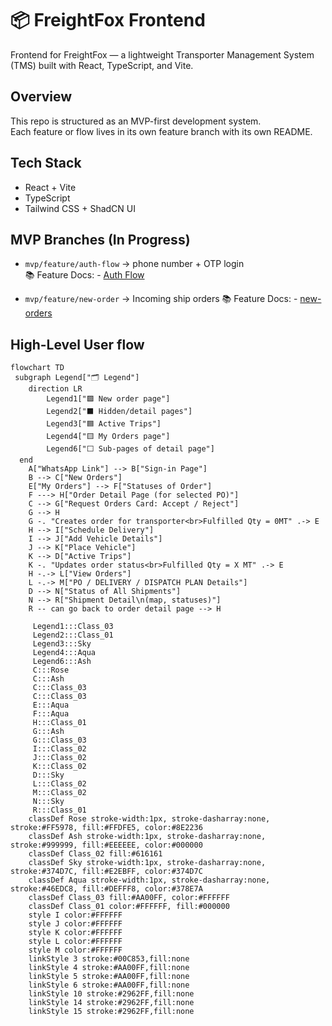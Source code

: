 # 📦 FreightFox Frontend

Frontend for FreightFox — a lightweight Transporter Management System (TMS) built with React, TypeScript, and Vite.

## Overview

This repo is structured as an MVP-first development system.  
Each feature or flow lives in its own feature branch with its own README.

## Tech Stack

- React + Vite  
- TypeScript  
- Tailwind CSS + ShadCN UI

## MVP Branches (In Progress)

- `mvp/feature/auth-flow` → phone number + OTP login  
📚 Feature Docs: - [Auth Flow](https://github.com/ayooshS/freightfox-frontend/blob/mvp/feature/auth-flow/README.auth-flow.md)

- `mvp/feature/new-order` → Incoming ship orders 
📚 Feature Docs: - [new-orders](https://github.com/ayooshS/freightfox-frontend/blob/main/README.new-orders.md)


## High-Level User flow

```mermaid
flowchart TD
 subgraph Legend["🗂️ Legend"]
    direction LR
        Legend1["🟪 New order page"]
        Legend2["⬛ Hidden/detail pages"]
        Legend3["🟦 Active Trips"]
        Legend4["🟨 My Orders page"]
        Legend6["⬜ Sub-pages of detail page"]
  end
    A["WhatsApp Link"] --> B["Sign-in Page"]
    B --> C["New Orders"]
    E["My Orders"] --> F["Statuses of Order"]
    F ---> H["Order Detail Page (for selected PO)"]
    C --> G["Request Orders Card: Accept / Reject"]
    G --> H
    G -. "Creates order for transporter<br>Fulfilled Qty = 0MT" .-> E
    H --> I["Schedule Delivery"]
    I --> J["Add Vehicle Details"]
    J --> K["Place Vehicle"]
    K --> D["Active Trips"]
    K -. "Updates order status<br>Fulfilled Qty = X MT" .-> E
    H -.-> L["View Orders"]
    L -.-> M["PO / DELIVERY / DISPATCH PLAN Details"]
    D --> N["Status of All Shipments"]
    N --> R["Shipment Detail\n(map, statuses)"]
    R -- can go back to order detail page --> H

     Legend1:::Class_03
     Legend2:::Class_01
     Legend3:::Sky
     Legend4:::Aqua
     Legend6:::Ash
     C:::Rose
     C:::Ash
     C:::Class_03
     C:::Class_03
     E:::Aqua
     F:::Aqua
     H:::Class_01
     G:::Ash
     G:::Class_03
     I:::Class_02
     J:::Class_02
     K:::Class_02
     D:::Sky
     L:::Class_02
     M:::Class_02
     N:::Sky
     R:::Class_01
    classDef Rose stroke-width:1px, stroke-dasharray:none, stroke:#FF5978, fill:#FFDFE5, color:#8E2236
    classDef Ash stroke-width:1px, stroke-dasharray:none, stroke:#999999, fill:#EEEEEE, color:#000000
    classDef Class_02 fill:#616161
    classDef Sky stroke-width:1px, stroke-dasharray:none, stroke:#374D7C, fill:#E2EBFF, color:#374D7C
    classDef Aqua stroke-width:1px, stroke-dasharray:none, stroke:#46EDC8, fill:#DEFFF8, color:#378E7A
    classDef Class_03 fill:#AA00FF, color:#FFFFFF
    classDef Class_01 color:#FFFFFF, fill:#000000
    style I color:#FFFFFF
    style J color:#FFFFFF
    style K color:#FFFFFF
    style L color:#FFFFFF
    style M color:#FFFFFF
    linkStyle 3 stroke:#00C853,fill:none
    linkStyle 4 stroke:#AA00FF,fill:none
    linkStyle 5 stroke:#AA00FF,fill:none
    linkStyle 6 stroke:#AA00FF,fill:none
    linkStyle 10 stroke:#2962FF,fill:none
    linkStyle 14 stroke:#2962FF,fill:none
    linkStyle 15 stroke:#2962FF,fill:none
```
